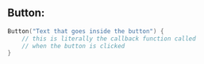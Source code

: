 
## Button:
```swift
Button("Text that goes inside the button") {
	// this is literally the callback function called
	// when the button is clicked
}
```